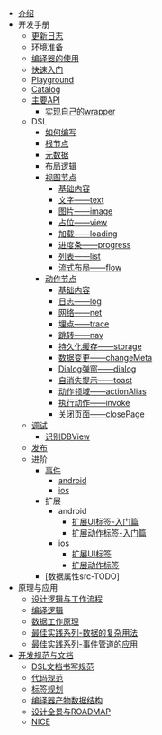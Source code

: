 * [介绍](use/README.md)
* 开发手册
  * [更新日志](CHANGELOG.md)
  * [环境准备](use/environment.md)
  * [编译器的使用](use/cli/README.md)
  * [快速入门](use/start.md)
  * [Playground](use/playground.md)
  * [Catalog](use/catalog.md)
  * [主要API](use/api_doc.md)
    * [实现自己的wrapper](use/use_wrapper.md)
  * DSL
    * [如何编写](dsl/write_a_dsl.md)
    * [根节点](dsl/root.md)
    * [元数据](dsl/meta.md)
    * [布局逻辑](dsl/layout_logic.md)
    * [视图节点](dsl/ui/base.md)
      * [基础内容](dsl/ui/base.md)
      * [文字——text](dsl/ui/text.md)
      * [图片——image](dsl/ui/image.md)
      * [占位——view](dsl/ui/view.md)
      * [加载——loading](dsl/ui/loading.md)
      * [进度条——progress](dsl/ui/progress.md)
      * [列表——list](dsl/ui/list.md)
      * [流式布局——flow](dsl/ui/flow.md)
    * [动作节点](dsl/func/base.md)
      * [基础内容](dsl/func/base.md)
      * [日志——log](dsl/func/log.md)
      * [网络——net](dsl/func/net.md)
      * [埋点——trace](dsl/func/trace.md)
      * [跳转——nav](dsl/func/nav.md)
      * [持久化缓存——storage](dsl/func/storage.md)
      * [数据变更——changeMeta](dsl/func/changeMeta.md)
      * [Dialog弹窗——dialog](dsl/func/dialog.md)
      * [自消失提示——toast](dsl/func/toast.md)
      * [动作领域——actionAlias](dsl/func/actionAlias.md)
      * [执行动作——invoke](dsl/func/invoke.md)
      * [关闭页面——closePage](dsl/func/closePage.md)
  * [调试](use/debug_tool_in_project.md)
    * [识别DBView](use/which_is_dbview.md)
  * [发布](use/publish_recommand.md)
  * 进阶
    * [事件](extension/event/event_pipe.md)
      * [android](extension/event/event_android.md)
      * [ios](extension/event/event_ios.md)
    * 扩展
      * android
        * [扩展UI标签-入门篇](extension/android/create_ui_extension_01.md)
        * [扩展动作标签-入门篇](extension/android/create_action_extension_01.md)
      * ios
        * [扩展UI标签](extension/ios/ios_ui_extension.md)
        * [扩展动作标签](extension/ios/ios_action_extension.md)
    * [数据属性src-TODO]
* 原理与应用
  * [设计逻辑与工作流程](design/base.md)
  * [编译逻辑](design/cli.md)
  * [数据工作原理](design/data.md)
  * [最佳实践系列-数据的复杂用法](article/meta.md)
  * [最佳实践系列-事件管道的应用](article/event.md)
* [开发规范与文档](spec/README.md)
  * [DSL文档书写规范](spec/dsl_spec.md)
  * [代码规范](spec/code_spec.md)
  * [标签规划](spec/tag_attr_todo.md)
  * [编译器产物数据结构](spec/cli_out_format.md)
  * [设计全景与ROADMAP](spec/full_design_and_roadmap.md)
  * [NICE](spec/nice.md)